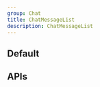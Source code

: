 ```yaml
---
group: Chat
title: ChatMessageList
description: ChatMessageList
---
```


## Default

<code src="./demos/index.tsx" ></code>

## APIs

<API></API>
